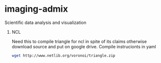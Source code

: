 # imaging-admix
Scientific data analysis and visualization

1. NCL

   Need this to compile triangle for ncl in spite of its claims otherwise
   download source and put on google drive. Compile instrucionts in yaml

   ```bash
   wget http://www.netlib.org/voronoi/triangle.zip
   ```

